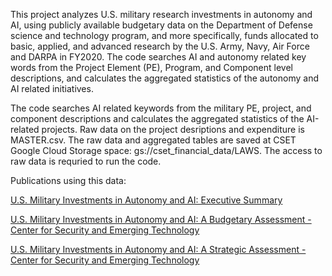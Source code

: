 This project analyzes U.S. military research investments in autonomy and AI, using publicly available budgetary data on the Department of Defense science and technology program, and more specifically, funds allocated to basic, applied, and advanced research by the U.S. Army, Navy, Air Force and DARPA in FY2020. The code searches AI and autonomy related key words from the Project Element (PE), Program, and Component level descriptions, and calculates the aggregated statistics of the autonomy and AI related initiatives.

The code searches AI related keywords from the military PE, project, and component descriptions and calculates the aggregated statistics of the AI-related projects. Raw data on the project desriptions and expenditure is MASTER.csv. The raw data and aggregated tables are saved at CSET Google Cloud Storage space: gs://cset_financial_data/LAWS. The access to raw data is requried to run the code. 

Publications using this data:

[U.S. Military Investments in Autonomy and AI: Executive Summary](https://cset.georgetown.edu/research/u-s-military-investments-in-autonomy-and-ai-executive-summary/)

[U.S. Military Investments in Autonomy and AI: A Budgetary Assessment - Center for Security and Emerging Technology](https://cset.georgetown.edu/research/u-s-military-investments-in-autonomy-and-ai-a-budgetary-assessment/)

[U.S. Military Investments in Autonomy and AI: A Strategic Assessment - Center for Security and Emerging Technology](https://cset.georgetown.edu/research/u-s-military-investments-in-autonomy-and-ai-a-strategic-assessment/)


